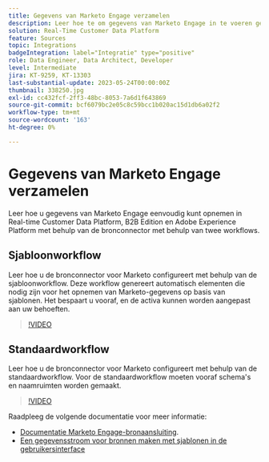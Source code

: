 ```yaml
---
title: Gegevens van Marketo Engage verzamelen
description: Leer hoe te om gegevens van Marketo Engage in te voeren gebruikend de bronschakelaar gebruikend de standaard en malplaatjewerkschema's.
solution: Real-Time Customer Data Platform
feature: Sources
topic: Integrations
badgeIntegration: label="Integratie" type="positive"
role: Data Engineer, Data Architect, Developer
level: Intermediate
jira: KT-9259, KT-13303
last-substantial-update: 2023-05-24T00:00:00Z
thumbnail: 338250.jpg
exl-id: cc432fcf-2ff3-48bc-8053-7a6d1f643869
source-git-commit: bcf6079bc2e05c8c59bcc1b020ac15d1db6a02f2
workflow-type: tm+mt
source-wordcount: '163'
ht-degree: 0%

---
```


# Gegevens van Marketo Engage verzamelen

Leer hoe u gegevens van Marketo Engage eenvoudig kunt opnemen in Real-time Customer Data Platform, B2B Edition en Adobe Experience Platform met behulp van de bronconnector met behulp van twee workflows.

## Sjabloonworkflow

Leer hoe u de bronconnector voor Marketo configureert met behulp van de sjabloonworkflow. Deze workflow genereert automatisch elementen die nodig zijn voor het opnemen van Marketo-gegevens op basis van sjablonen. Het bespaart u vooraf, en de activa kunnen worden aangepast aan uw behoeften.

>[!VIDEO](https://video.tv.adobe.com/v/3419550?quality=12&learn=on)

## Standaardworkflow

Leer hoe u de bronconnector voor Marketo configureert met behulp van de standaardworkflow. Voor de standaardworkflow moeten vooraf schema&#39;s en naamruimten worden gemaakt.

>[!VIDEO](https://video.tv.adobe.com/v/338250?quality=12&learn=on)

Raadpleeg de volgende documentatie voor meer informatie:
* [Documentatie Marketo Engage-bronaansluiting](https://experienceleague.adobe.com/docs/experience-platform/sources/connectors/adobe-applications/marketo/marketo.html).
* [Een gegevensstroom voor bronnen maken met sjablonen in de gebruikersinterface](https://experienceleague.adobe.com/docs/experience-platform/sources/ui-tutorials/templates.html#)
